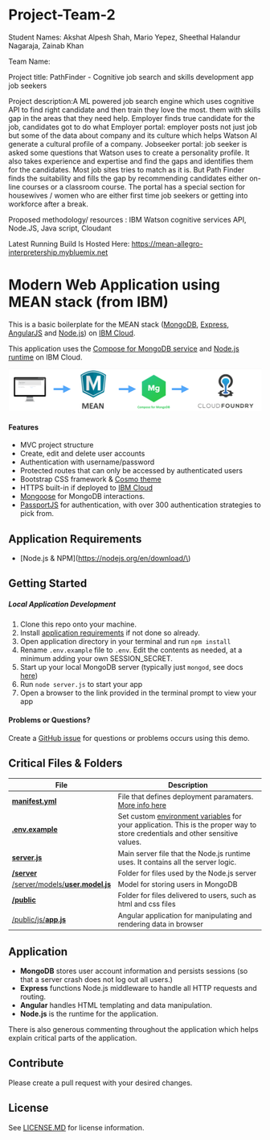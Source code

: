 
# Project-Team-2
Student Names: Akshat Alpesh Shah, Mario Yepez, Sheethal Halandur Nagaraja, Zainab Khan

Team Name:

Project title: PathFinder - Cognitive job search and skills development app job seekers

Project description:A ML powered job search engine which uses cognitive API to find right candidate and then train they love the most. them with skills gap in the areas that they need help. Employer finds true candidate for the job, candidates got to do what Employer portal: employer posts not just job but some of the data about company and its culture which helps Watson AI generate a cultural profile of a company. Jobseeker portal: job seeker is asked some questions that Watson uses to create a personality profile. It also takes experience and expertise and find the gaps and identifies them for the candidates. Most job sites tries to match as it is. But Path Finder finds the suitability and fills the gap by recommending candidates either on-line courses or a classroom course. The portal has a special section for housewives / women who are either first time job seekers or getting into workforce after a break.

Proposed methodology/ resources : IBM Watson cognitive services API, Node.JS, Java script, Cloudant


Latest Running Build Is Hosted Here: https://mean-allegro-interpretership.mybluemix.net


# Modern Web Application using MEAN stack (from IBM)

This is a basic boilerplate for the MEAN stack ([MongoDB](https://www.mongodb.org/), [Express](http://expressjs.com/), [AngularJS](https://angularjs.org/) and [Node.js](https://nodejs.org)) on [IBM Cloud](http://bluemix.net).

This application uses the [Compose for MongoDB service](https://console.bluemix.net/catalog/services/compose-for-mongodb) and [Node.js runtime](https://www.ng.bluemix.net/docs/starters/nodejs/index.html) on IBM Cloud.

<img src="ReadME-Images/Architecture.png">

#### Features
- MVC project structure
- Create, edit and delete user accounts
- Authentication with username/password
- Protected routes that can only be accessed by authenticated users
- Bootstrap CSS framework & [Cosmo theme](https://bootswatch.com/cosmo/)
- HTTPS built-in if deployed to [IBM Cloud](#deploy-to-bluemix)
- [Mongoose](https://github.com/Automattic/mongoose) for MongoDB interactions.
- [PassportJS](http://passportjs.org) for authentication, with over 300 authentication strategies to pick from.

## Application Requirements
- [Node.js & NPM](https://nodejs.org/en/download/\)

## Getting Started
##### Local Application Development
1. Clone this repo onto your machine.
2. Install [application requirements](#application-requirements) if not done so already.
3. Open application directory in your terminal and run `npm install`
4. Rename `.env.example` file to `.env`.  Edit the contents as needed, at a minimum adding your own SESSION_SECRET.
5. Start up your local MongoDB server (typically just `mongod`, see docs [here](https://docs.mongodb.org/getting-started/shell/installation/))
6. Run `node server.js` to start your app
7. Open a browser to the link provided in the terminal prompt to view your app


#### Problems or Questions?

Create a [GitHub issue](https://github.com/IBM-Bluemix/nodejs-MEAN-stack/issues/new) for questions or problems occurs using this demo.

## Critical Files & Folders

| File                               | Description                                                  |
| ---------------------------------- | ------------------------------------------------------------ |
| [**manifest.yml**](./manifest.yml) | File that defines deployment paramaters. [More info here](https://www.ng.bluemix.net/docs/manageapps/depapps.html#appmanifest)
| [**.env.example**](./.env.example) | Set custom [environment variables](https://en.wikipedia.org/wiki/Environment_variable) for your application. This is the proper way to store credentials and other sensitive values.
| [**server.js**](./server.js) | Main server file that the Node.js runtime uses. It contains all the server logic.
| [**/server**](./server) | Folder for files used by the Node.js server
| [/server/models/**user.model.js**](./server/models/user.model.js) | Model for storing users in MongoDB
| [**/public**](./public) | Folder for files delivered to users, such as html and css files
| [/public/js/**app.js**](./public/js/app.js) | Angular application for manipulating and rendering data in browser


## Application
- **MongoDB** stores user account information and persists sessions (so that a server crash does not log out all users.)
- **Express** functions Node.js middleware to handle all HTTP requests and routing.
- **Angular** handles HTML templating and data manipulation.
- **Node.js** is the runtime for the application.

There is also generous commenting throughout the application which helps explain critical parts of the application.

## Contribute
Please create a pull request with your desired changes.

## License
See [LICENSE.MD](https://github.com/IBM-Bluemix/Nodejs-MEAN-Stack/blob/master/LICENSE.md) for license information.
